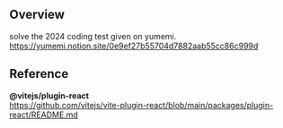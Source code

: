 ## Overview
solve the 2024 coding test given on yumemi.  
https://yumemi.notion.site/0e9ef27b55704d7882aab55cc86c999d

## Reference

**@vitejs/plugin-react**  
https://github.com/vitejs/vite-plugin-react/blob/main/packages/plugin-react/README.md